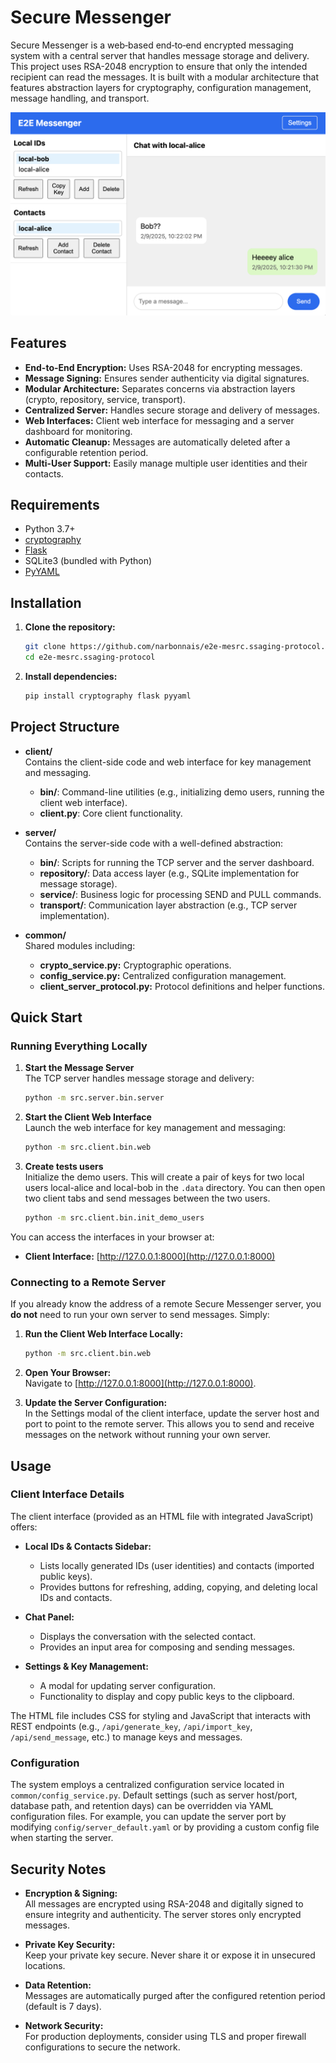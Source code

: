# Secure Messenger

Secure Messenger is a web‐based end‐to‐end encrypted messaging system with a central server that handles message storage and delivery. This project uses RSA-2048 encryption to ensure that only the intended recipient can read the messages. It is built with a modular architecture that features abstraction layers for cryptography, configuration management, message handling, and transport.

![](./screenshot.png)

## Features

- **End-to-End Encryption:** Uses RSA-2048 for encrypting messages.
- **Message Signing:** Ensures sender authenticity via digital signatures.
- **Modular Architecture:** Separates concerns via abstraction layers (crypto, repository, service, transport).
- **Centralized Server:** Handles secure storage and delivery of messages.
- **Web Interfaces:** Client web interface for messaging and a server dashboard for monitoring.
- **Automatic Cleanup:** Messages are automatically deleted after a configurable retention period.
- **Multi-User Support:** Easily manage multiple user identities and their contacts.

## Requirements

- Python 3.7+
- [cryptography](https://pypi.org/project/cryptography/)
- [Flask](https://pypi.org/project/Flask/)
- SQLite3 (bundled with Python)
- [PyYAML](https://pypi.org/project/PyYAML/)

## Installation

1. **Clone the repository:**

   ~~~bash
   git clone https://github.com/narbonnais/e2e-mesrc.ssaging-protocol.git
   cd e2e-mesrc.ssaging-protocol
   ~~~

2. **Install dependencies:**

   ~~~bash
   pip install cryptography flask pyyaml
   ~~~

## Project Structure

- **client/**  
  Contains the client-side code and web interface for key management and messaging.
  - **bin/**: Command-line utilities (e.g., initializing demo users, running the client web interface).
  - **client.py**: Core client functionality.

- **server/**  
  Contains the server-side code with a well-defined abstraction:
  - **bin/**: Scripts for running the TCP server and the server dashboard.
  - **repository/**: Data access layer (e.g., SQLite implementation for message storage).
  - **service/**: Business logic for processing SEND and PULL commands.
  - **transport/**: Communication layer abstraction (e.g., TCP server implementation).

- **common/**  
  Shared modules including:
  - **crypto_service.py:** Cryptographic operations.
  - **config_service.py:** Centralized configuration management.
  - **client_server_protocol.py:** Protocol definitions and helper functions.

## Quick Start

### Running Everything Locally

1. **Start the Message Server**  
   The TCP server handles message storage and delivery:
   
   ~~~bash
   python -m src.server.bin.server
   ~~~

2. **Start the Client Web Interface**  
   Launch the web interface for key management and messaging:
   
   ~~~bash
   python -m src.client.bin.web
   ~~~

3. **Create tests users**  
   Initialize the demo users. This will create a pair of keys for two local users local-alice and local-bob in the `.data` directory. You can then open two client tabs and send messages between the two users.

   ~~~bash
   python -m src.client.bin.init_demo_users
   ~~~

You can access the interfaces in your browser at:
- **Client Interface:** [http://127.0.0.1:8000](http://127.0.0.1:8000)

### Connecting to a Remote Server

If you already know the address of a remote Secure Messenger server, you **do not** need to run your own server to send messages. Simply:

1. **Run the Client Web Interface Locally:**

   ~~~bash
   python -m src.client.bin.web
   ~~~

2. **Open Your Browser:**  
   Navigate to [http://127.0.0.1:8000](http://127.0.0.1:8000).

3. **Update the Server Configuration:**  
   In the Settings modal of the client interface, update the server host and port to point to the remote server. This allows you to send and receive messages on the network without running your own server.

## Usage

### Client Interface Details

The client interface (provided as an HTML file with integrated JavaScript) offers:

- **Local IDs & Contacts Sidebar:**  
  - Lists locally generated IDs (user identities) and contacts (imported public keys).
  - Provides buttons for refreshing, adding, copying, and deleting local IDs and contacts.
  
- **Chat Panel:**  
  - Displays the conversation with the selected contact.
  - Provides an input area for composing and sending messages.
  
- **Settings & Key Management:**  
  - A modal for updating server configuration.
  - Functionality to display and copy public keys to the clipboard.

The HTML file includes CSS for styling and JavaScript that interacts with REST endpoints (e.g., `/api/generate_key`, `/api/import_key`, `/api/send_message`, etc.) to manage keys and messages.

### Configuration

The system employs a centralized configuration service located in `common/config_service.py`. Default settings (such as server host/port, database path, and retention days) can be overridden via YAML configuration files. For example, you can update the server port by modifying `config/server_default.yaml` or by providing a custom config file when starting the server.

## Security Notes

- **Encryption & Signing:**  
  All messages are encrypted using RSA-2048 and digitally signed to ensure integrity and authenticity. The server stores only encrypted messages.

- **Private Key Security:**  
  Keep your private key secure. Never share it or expose it in unsecured locations.

- **Data Retention:**  
  Messages are automatically purged after the configured retention period (default is 7 days).

- **Network Security:**  
  For production deployments, consider using TLS and proper firewall configurations to secure the network.
